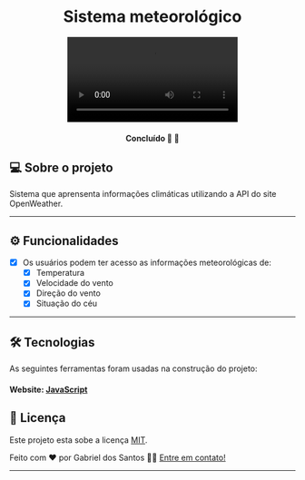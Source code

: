 <h1 align="center">
    Sistema meteorológico
</h1>

<p align="center">
  <video src="assets/readme/video.mp4" type="video/mp4">

<h4 align="center"> 
 Concluído 🚀 🚧
</h4>

## 💻 Sobre o projeto

Sistema que aprensenta informações climáticas utilizando a API do site OpenWeather.


---

## ⚙️ Funcionalidades

- [x] Os usuários podem ter acesso as informações meteorológicas de:
  - [x] Temperatura
  - [x] Velocidade do vento
  - [x] Direção do vento
  - [x] Situação do céu 

---

## 🛠 Tecnologias

As seguintes ferramentas foram usadas na construção do projeto:

#### **Website:**  [JavaScript](https://developer.mozilla.org/pt-BR/docs/Web/JavaScript)




## 📝 Licença

Este projeto esta sobe a licença [MIT](./LICENSE).

Feito com ❤️ por Gabriel dos Santos 👋🏽 [Entre em contato!](https://www.linkedin.com/in/gabriel-dos-santos1910/)

---

